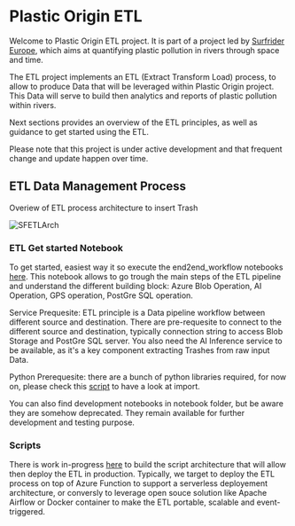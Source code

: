 # Plastic Origin ETL
Welcome to Plastic Origin ETL project. It is part of a project led by [Surfrider Europe](https://surfrider.eu/), which aims at quantifying plastic pollution in rivers through space and time.

The ETL project implements an ETL (Extract Transform Load) process, to allow to produce Data that will be leveraged within Plastic Origin project. This Data will serve to build then analytics and reports of plastic pollution within rivers.

Next sections provides an overview of the ETL principles, as well as guidance to get started using the ETL.

Please note that this project is under active development and that frequent change and update happen over time.


## ETL Data Management Process
Overiew of ETL process architecture to insert Trash

![SFETLArch](https://user-images.githubusercontent.com/8882133/79349912-1a561780-7f37-11ea-84fa-cd6e12ecf2c8.png)


### ETL Get started Notebook
To get started, easiest way it so execute the end2end_workflow notebooks [here](https://github.com/surfriderfoundationeurope/etl/blob/master/scripts/end2end_workflow.ipynb). This notebook allows to go trough the main steps of the ETL pipeline and understand the different building block: Azure Blob Operation, AI Operation, GPS operation, PostGre SQL operation.

Service Prequesite: ETL principle is a Data pipeline workflow between different source and destination. There are pre-requesite to connect to the different source and destination, typically connection string to access Blob Storage and PostGre SQL server. You also need the AI Inference service to be available, as it's a key component extracting Trashes from raw input Data.

Python Prerequesite: there are a bunch of python libraries required, for now on, please check this [script](https://github.com/surfriderfoundationeurope/etl/blob/master/scripts/etlworkflow.py) to have a look at import.


You can also find development notebooks in notebook folder, but be aware they are somehow deprecated. They remain available for further development and testing purpose.

### Scripts
There is work in-progress [here](https://github.com/surfriderfoundationeurope/etl/tree/master/scripts) to build the script architecture that will allow then deploy the ETL in production. Typically, we target to deploy the ETL process on top of Azure Function to support a serverless deployement architecture, or conversly to leverage open souce solution like Apache Airflow or Docker container to make the ETL portable, scalable and event-triggered.

